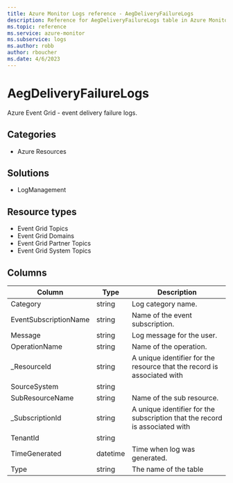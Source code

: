 ```yaml
---
title: Azure Monitor Logs reference - AegDeliveryFailureLogs
description: Reference for AegDeliveryFailureLogs table in Azure Monitor Logs.
ms.topic: reference
ms.service: azure-monitor
ms.subservice: logs
ms.author: robb
author: rboucher
ms.date: 4/6/2023
---
```


# AegDeliveryFailureLogs

 Azure Event Grid - event delivery failure logs.

## Categories

- Azure Resources
## Solutions

- LogManagement
## Resource types

- Event Grid Topics
- Event Grid Domains
- Event Grid Partner Topics
- Event Grid System Topics




## Columns

| Column | Type | Description |
| --- | --- | --- |
| Category | string | Log category name. |
| EventSubscriptionName | string | Name of the event subscription. |
| Message | string | Log message for the user. |
| OperationName | string | Name of the operation. |
| _ResourceId | string | A unique identifier for the resource that the record is associated with |
| SourceSystem | string |  |
| SubResourceName | string | Name of the sub resource. |
| _SubscriptionId | string | A unique identifier for the subscription that the record is associated with |
| TenantId | string |  |
| TimeGenerated | datetime | Time when log was generated. |
| Type | string | The name of the table |
